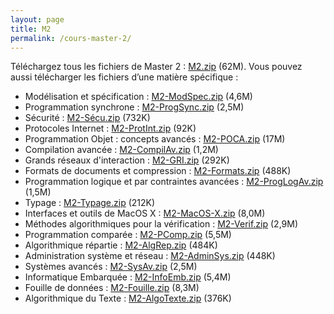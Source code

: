 ```yaml
---
layout: page
title: M2
permalink: /cours-master-2/
---
```

Téléchargez tous les fichiers de Master 2&nbsp;: <a class="filename" href="./archives/M2.zip">M2.zip</a> (62M).
Vous pouvez aussi télécharger les fichiers d’une matière
        spécifique&nbsp;:
* Modélisation et spécification&nbsp;: <a class="filename" href="./archives/M2-ModSpec.zip">M2-ModSpec.zip</a> (4,6M)
* Programmation synchrone&nbsp;: <a class="filename" href="./archives/M2-ProgSync.zip">M2-ProgSync.zip</a> (2,5M)
* Sécurité&nbsp;: <a class="filename" href="./archives/M2-Sécu.zip">M2-Sécu.zip</a> (732K)
* Protocoles Internet&nbsp;: <a class="filename" href="./archives/M2-ProtInt.zip">M2-ProtInt.zip</a> (92K)
* Programmation Objet : concepts avancés&nbsp;: <a class="filename" href="./archives/M2-POCA.zip">M2-POCA.zip</a> (17M)
* Compilation avancée&nbsp;: <a class="filename" href="./archives/M2-CompilAv.zip">M2-CompilAv.zip</a> (1,2M)
* Grands réseaux d'interaction&nbsp;: <a class="filename" href="./archives/M2-GRI.zip">M2-GRI.zip</a> (292K)
* Formats de documents et compression&nbsp;: <a class="filename" href="./archives/M2-Formats.zip">M2-Formats.zip</a> (488K)
* Programmation logique et par contraintes avancées&nbsp;: <a class="filename" href="./archives/M2-ProgLogAv.zip">M2-ProgLogAv.zip</a> (1,5M)
* Typage&nbsp;: <a class="filename" href="./archives/M2-Typage.zip">M2-Typage.zip</a> (212K)
* Interfaces et outils de MacOS X&nbsp;: <a class="filename" href="./archives/M2-MacOS-X.zip">M2-MacOS-X.zip</a> (8,0M)
* Méthodes algorithmiques pour la vérification&nbsp;: <a class="filename" href="./archives/M2-Verif.zip">M2-Verif.zip</a> (2,9M)
* Programmation comparée&nbsp;: <a class="filename" href="./archives/M2-PComp.zip">M2-PComp.zip</a> (5,5M)
* Algorithmique répartie&nbsp;: <a class="filename" href="./archives/M2-AlgRep.zip">M2-AlgRep.zip</a> (484K)
* Administration système et réseau&nbsp;: <a class="filename" href="./archives/M2-AdminSys.zip">M2-AdminSys.zip</a> (448K)
* Systèmes avancés&nbsp;: <a class="filename" href="./archives/M2-SysAv.zip">M2-SysAv.zip</a> (2,5M)
* Informatique Embarquée&nbsp;: <a class="filename" href="./archives/M2-InfoEmb.zip">M2-InfoEmb.zip</a> (5,4M)
* Fouille de données&nbsp;: <a class="filename" href="./archives/M2-Fouille.zip">M2-Fouille.zip</a> (8,3M)
* Algorithmique du Texte&nbsp;: <a class="filename" href="./archives/M2-AlgoTexte.zip">M2-AlgoTexte.zip</a> (376K)
